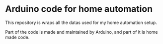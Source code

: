 # Arduino code for home automation

This repository is wraps all the datas used for my home automation setup.

Part of the code is made and maintained by Arduino, and part of it is home made code.
